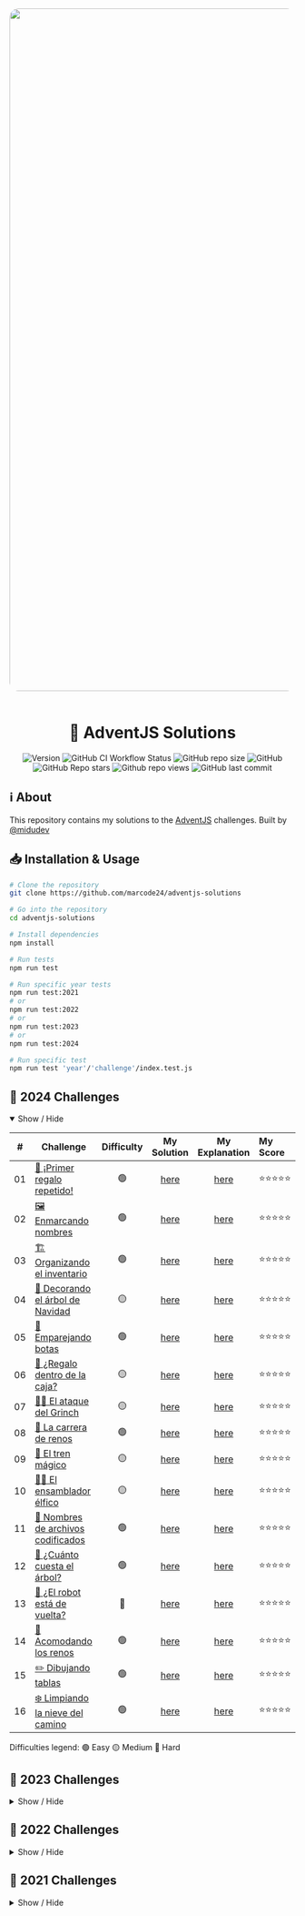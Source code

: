 <div align="center">
  <img
    alt="adventjs-2024"
    src="https://res.cloudinary.com/dfeujtobk/image/upload/v1733037388/advent-js/685_1x_shots_so_btikod.png"
    width="1200"
    style="border-radius: 1rem" />
  <br />
  <br />

  <h1>🎄 AdventJS Solutions</h1>

  ![Version](https://img.shields.io/github/package-json/v/marcode24/adventjs-solutions?style=popout&logo=npm)
  ![GitHub CI Workflow Status](https://img.shields.io/github/actions/workflow/status/marcode24/adventjs-solutions/adventjs.yml?branch=main&style=popout&logo=testcafe&label=tests)
  ![GitHub repo size](https://img.shields.io/github/repo-size/marcode24/adventjs-solutions?style=popout&logo=github&label=repo%20size)
  ![GitHub](https://img.shields.io/github/license/marcode24/adventjs-solutions?style=popout&logo=github&label=license)
  ![GitHub Repo stars](https://img.shields.io/github/stars/marcode24/adventjs-solutions?style=popout&logo=apachespark&color=yellow&logoColor=yellow)
  ![Github repo views](https://img.shields.io/github/search/marcode24/adventjs-solutions/adventjs-solutions?style=popout&logo=github&label=repo%20views)
  ![GitHub last commit](https://img.shields.io/github/last-commit/marcode24/adventjs-solutions?style=popout&logo=git&label=last%20commit)

</div>

## ℹ️ About

This repository contains my solutions to the [AdventJS](https://adventjs.dev/) challenges. Built by [@midudev](https://twitter.com/midudev)

## 📥 Installation & Usage

```bash
# Clone the repository
git clone https://github.com/marcode24/adventjs-solutions

# Go into the repository
cd adventjs-solutions

# Install dependencies
npm install

# Run tests
npm run test

# Run specific year tests
npm run test:2021
# or
npm run test:2022
# or
npm run test:2023
# or
npm run test:2024

# Run specific test
npm run test 'year'/'challenge'/index.test.js

```

## 🎯 2024 Challenges

<details open>
<summary>Show / Hide</summary>

|  #  | Challenge                                                                                   | Difficulty |                         My Solution                           |                              My Explanation                                        |    My Score   |
| :-: | ------------------------------------------------------------------------------------------- | :--------: | :-----------------------------------------------------------: |:------------------------------------------------------------------------------:    | :-----------  |
| 01  | [🎁 ¡Primer regalo repetido!](https://adventjs.dev/es/challenges/2024/1)                    |     🟢     |  [here](./2024/01-primer-regalo-repetido/index.js)            |  [here](./2024/01-primer-regalo-repetido/README.md#mi-solución-explicada)          | ⭐⭐⭐⭐⭐  |
| 02  | [🖼️ Enmarcando nombres](https://adventjs.dev/es/challenges/2024/2)                          |     🟢     |  [here](./2024/02-enmarcando-nombres/index.js)                |  [here](./2024/02-enmarcando-nombres/README.md#mi-solución-explicada)              | ⭐⭐⭐⭐⭐  |
| 03  | [🏗️ Organizando el inventario](https://adventjs.dev/es/challenges/2024/3)                   |     🟢     |  [here](./2024/03-organizando-el-inventario/index.js)         |  [here](./2024/03-organizando-el-inventario/README.md#mi-solución-explicada)       | ⭐⭐⭐⭐⭐  |
| 04  | [🎄 Decorando el árbol de Navidad](https://adventjs.dev/es/challenges/2024/4)               |     🟡     |  [here](./2024/04-decorando-el-arbol-de-navidad/index.js)     |  [here](./2024/04-decorando-el-arbol-de-navidad/README.md#mi-solución-explicada)   | ⭐⭐⭐⭐⭐  |
| 05  | [👢 Emparejando botas](https://adventjs.dev/es/challenges/2024/5)                           |     🟢     |  [here](./2024/05-emparejando-botas/index.js)                 |  [here](./2024/05-emparejando-botas/README.md#mi-solución-explicada)               | ⭐⭐⭐⭐⭐  |
| 06  | [🎁 ¿Regalo dentro de la caja?](https://adventjs.dev/es/challenges/2024/6)                  |     🟡     |  [here](./2024/06-regalo-dentro-de-la-caja/index.js)          |  [here](./2024/06-regalo-dentro-de-la-caja/README.md#mi-solución-explicada)        | ⭐⭐⭐⭐⭐  |
| 07  | [🎅🏼 El ataque del Grinch](https://adventjs.dev/es/challenges/2024/7)                        |     🟡     |  [here](./2024/07-el-ataque-del-grinch/index.js)              |  [here](./2024/07-el-ataque-del-grinch/README.md#mi-solución-explicada)            | ⭐⭐⭐⭐⭐  |
| 08  | [🦌 La carrera de renos](https://adventjs.dev/es/challenges/2024/8)                         |     🟢     |  [here](./2024/08-la-carrera-de-renos/index.js)               |  [here](./2024/08-la-carrera-de-renos/README.md#mi-solución-explicada)             | ⭐⭐⭐⭐⭐  |
| 09  | [🚂 El tren mágico](https://adventjs.dev/es/challenges/2024/9)                              |     🟡     |  [here](./2024/09-el-tren-magico/index.js)                    |  [here](./2024/09-el-tren-magico/README.md#mi-solución-explicada)                  | ⭐⭐⭐⭐⭐  |
| 10  | [🧑‍💻 El ensamblador élfico](https://adventjs.dev/es/challenges/2024/10)                      |     🟡     |  [here](./2024/10-el-ensamblador-elfico/index.js)             |  [here](./2024/10-el-ensamblador-elfico/README.md#mi-solución-explicada)           | ⭐⭐⭐⭐⭐  |
| 11  | [📂 Nombres de archivos codificados](https://adventjs.dev/es/challenges/2024/11)            |     🟢     |  [here](./2024/11-nombres-de-archivos-codificados/index.js)   |  [here](./2024/11-nombres-de-archivos-codificados/README.md#mi-solución-explicada) | ⭐⭐⭐⭐⭐  |
| 12  | [🎄 ¿Cuánto cuesta el árbol?](https://adventjs.dev/es/challenges/2024/12)                   |     🟢     |  [here](./2024/12-cuanto-cuesta-el-arbol/index.js)            |  [here](./2024/12-cuanto-cuesta-el-arbol/README.md#mi-solución-explicada)          | ⭐⭐⭐⭐⭐  |
| 13  | [🤖 ¿El robot está de vuelta?](https://adventjs.dev/es/challenges/2024/13)                  |     🔴     |  [here](./2024/13-el-robot-esta-de-vuelta/index.js)           |  [here](./2024/13-el-robot-esta-de-vuelta/README.md#mi-solución-explicada)         | ⭐⭐⭐⭐⭐  |
| 14  | [🦌 Acomodando los renos](https://adventjs.dev/es/challenges/2024/14)                       |     🟢     |  [here](./2024/14-acomodando-los-renos/index.js)              |  [here](./2024/14-acomodando-los-renos/README.md#mi-solución-explicada)            | ⭐⭐⭐⭐⭐  |
| 15  | [✏️ Dibujando tablas](https://adventjs.dev/es/challenges/2024/15)                           |     🟢     |  [here](./2024/15-dibujando-tablas/index.js)                  |  [here](./2024/15-dibujando-tablas/README.md#mi-solución-explicada)                | ⭐⭐⭐⭐⭐  |
| 16  | [❄️ Limpiando la nieve del camino](https://adventjs.dev/es/challenges/2024/16)              |     🟢     |  [here](./2024/16-limpiando-la-nieve-del-camino/index.js)     |  [here](./2024/16-limpiando-la-nieve-del-camino/README.md#mi-solución-explicada)   | ⭐⭐⭐⭐⭐  |

Difficulties legend:
🟢 Easy 🟡 Medium 🔴 Hard

</details>

## 🎯 2023 Challenges

<details hide>
<summary>Show / Hide</summary>

|  #  | Challenge                                                                                   | Difficulty |                                           My Solution                                                           |
| :-: | ------------------------------------------------------------------------------------------- | :--------: | :------------------------------------------------------------------------------------------------------------:  |
| 01  | [¡Primer regalo repetido!](https://adventjs.dev/es/challenges/2023/1)                       |     🟢     |        [here](https://github.com/marcode24/adventjs-solutions/tree/main/2023/01-primer-regalo-repetido)         |
| 02  | [Ponemos en marcha la fábrica](https://adventjs.dev/es/challenges/2023/2)                   |     🟢     |       [here](https://github.com/marcode24/adventjs-solutions/tree/main/2023/02-ponemos-en-marcha-la-fabrica)    |
| 03  | [El elfo travieso](https://adventjs.dev/es/challenges/2023/3)                               |     🟢     |               [here](https://github.com/marcode24/adventjs-solutions/tree/main/2023/03-el-elfo-travieso)        |
| 04  | [Dale la vuelta a los paréntesis](https://adventjs.dev/es/challenges/2023/4)                |     🟡     |   [here](https://github.com/marcode24/adventjs-solutions/tree/main/2023/04-dale-la-vuelta-a-los-parentesis)     |
| 05  | [El cybertruck de santa](https://adventjs.dev/es/challenges/2023/5)                         |     🟡     |        [here](https://github.com/marcode24/adventjs-solutions/tree/main/2023/05-el-cybertruck-de-santa)         |
| 06  | [Los renos a prueba](https://adventjs.dev/es/challenges/2023/6)                             |     🟢     |               [here](https://github.com/marcode24/adventjs-solutions/tree/main/2023/06-los-renos-a-prueba)      |
| 07  | [Las cajas en 3D](https://adventjs.dev/es/challenges/2023/7)                                |     🟢     |                  [here](https://github.com/marcode24/adventjs-solutions/tree/main/2023/07-las-cajas-en-3d)      |
| 08  | [Ordenando el almácen](https://adventjs.dev/es/challenges/2023/8)                           |     🟡     |                [here](https://github.com/marcode24/adventjs-solutions/tree/main/2023/08-ordenando-el-almacen)   |
| 09  | [Alterna las luces](https://adventjs.dev/es/challenges/2023/9)                              |     🟢     |             [here](https://github.com/marcode24/adventjs-solutions/tree/main/2023/09-alterna-las-luces)         |
| 10  | [Crea tu propio árbol de navidad](https://adventjs.dev/es/challenges/2023/10)               |     🟢     |    [here](https://github.com/marcode24/adventjs-solutions/tree/main/2023/10-crea-tu-propio-arbol-de-navidad)    |
| 11  | [Los elfos estudiosos](https://adventjs.dev/es/challenges/2023/11)                          |     🟡     |               [here](https://github.com/marcode24/adventjs-solutions/tree/main/2023/11-los-elfos-estudiosos)    |
| 13  | [Calculando el tiempo](https://adventjs.dev/es/challenges/2023/13)                          |     🟢     |               [here](https://github.com/marcode24/adventjs-solutions/tree/main/2023/13-calculando-el-tiempo)    |
| 14  | [Evita la alarma](https://adventjs.dev/es/challenges/2023/14)                               |     🟡     |                [here](https://github.com/marcode24/adventjs-solutions/tree/main/2023/14-evita-la-alarma)        |
| 15  | [Robot autónomo](https://adventjs.dev/es/challenges/2023/15)                                |     🟡     |                 [here](https://github.com/marcode24/adventjs-solutions/tree/main/2023/15-robot-autonomo)        |
| 16  | [Despliegue en viernes](https://adventjs.dev/es/challenges/2023/16)                         |     🟢     |               [here](https://github.com/marcode24/adventjs-solutions/tree/main/2023/16-despliegue-en-viernes)   |
| 17  | [Optimizando el alquiler](https://adventjs.dev/es/challenges/2023/17)                       |     🟢     |             [here](https://github.com/marcode24/adventjs-solutions/tree/main/2023/17-optimizando-el-alquiler)   |
| 18  | [El reloj digital](https://adventjs.dev/es/challenges/2023/18)                              |     🔴     |                  [here](https://github.com/marcode24/adventjs-solutions/tree/main/2023/18-el-reloj-digital)     |
| 19  | [Enfrenta el sabotaje](https://adventjs.dev/es/challenges/2023/19)                          |     🟡     |               [here](https://github.com/marcode24/adventjs-solutions/tree/main/2023/19-enfrenta-el-sabotaje)    |
| 20  | [Distribuye el peso](https://adventjs.dev/es/challenges/2023/20)                            |     🔴     |                 [here](https://github.com/marcode24/adventjs-solutions/tree/main/2023/20-distribuye-el-peso)    |
| 21  | [Mensaje binario](https://adventjs.dev/es/challenges/2023/21)                               |     🟡     |                  [here](https://github.com/marcode24/adventjs-solutions/tree/main/2023/21-mensaje-binario)      |
| 22  | [Lenguaje de programación](https://adventjs.dev/es/challenges/2023/22)                      |     🟢     |             [here](https://github.com/marcode24/adventjs-solutions/tree/main/2023/22-lenguaje-de-programacion)  |
| 23  | [La comida de navidad](https://adventjs.dev/es/challenges/2023/23)                          |     🟢     |               [here](https://github.com/marcode24/adventjs-solutions/tree/main/2023/23-la-comida-de-navidad)    |
| 24  | [Brincos en la escalera](https://adventjs.dev/es/challenges/2023/24)                        |     🟡     |             [here](https://github.com/marcode24/adventjs-solutions/tree/main/2023/24-brincos-en-la-escalera)    |
| 25  | [Calculando distancias](https://adventjs.dev/challenges/2023/25)                            |     🟡     |         [here](https://github.com/marcode24/adventjs-solutions/tree/main/2023/25-calculando-distancias)         |

Difficulties legend:
🟢 Easy 🟡 Medium 🔴 Hard

</details>

## 🎯 2022 Challenges

<details hide>
<summary>Show / Hide</summary>

|  #  | Challenge                                                                                   | Difficulty |                                            My Solution                                             |
| :-: | ------------------------------------------------------------------------------------------- | :--------: | :------------------------------------------------------------------------------------------------: |
| 01  | [Automatizando envolver regalos de navidad!](https://adventjs.dev/challenges/2022/1)        |     🟢     |    [here](https://github.com/marcode24/adventjs-solutions/tree/main/2022/01-regalos-de-navidad)    |
| 02  | [Nadie quiere hacer horas extra](https://adventjs.dev/challenges/2022/2)                    |     🟢     |       [here](https://github.com/marcode24/adventjs-solutions/tree/main/2022/02-horas-extra)        |
| 03  | [¿Cuántas cajas de regalos puede llevar Papá Noel?](https://adventjs.dev/challenges/2022/3) |     🟢     |     [here](https://github.com/marcode24/adventjs-solutions/tree/main/2022/03-cajas-de-regalo)      |
| 04  | [Una caja dentro de otra caja y otra...](https://adventjs.dev/challenges/2022/4)            |     🟡     | [here](https://github.com/marcode24/adventjs-solutions/tree/main/2022/04-caja-dentro-de-otra-caja) |
| 05  | [Optimizando viajes de Santa](https://adventjs.dev/challenges/2022/5)                       |     🔴     |    [here](https://github.com/marcode24/adventjs-solutions/tree/main/2022/05-optimizando-viajes)    |
| 06  | [Creando adornos navideños](https://adventjs.dev/challenges/2022/6)                         |     🟡     |    [here](https://github.com/marcode24/adventjs-solutions/tree/main/2022/06-adornos-navideños)     |
| 07  | [Haciendo inventario de regalos](https://adventjs.dev/challenges/2022/7)                    |     🟢     |  [here](https://github.com/marcode24/adventjs-solutions/tree/main/2022/07-inventarios-de-regalos)  |
| 08  | [¡Necesitamos un mecánico!](https://adventjs.dev/challenges/2022/8)                         |     🟡     |         [here](https://github.com/marcode24/adventjs-solutions/tree/main/2022/08-mecanico)         |
| 09  | [Las locas luces de Navidad](https://adventjs.dev/challenges/2022/9)                        |     🟢     |       [here](https://github.com/marcode24/adventjs-solutions/tree/main/2022/09-locas-luces)        |
| 10  | [El salto del trineo de Papá Noel](https://adventjs.dev/challenges/2022/10)                 |     🟡     |     [here](https://github.com/marcode24/adventjs-solutions/tree/main/2022/10-salto-del-trineo)     |
| 11  | [Papá Noel es Scrum Master](https://adventjs.dev/challenges/2022/11)                        |     🔴     |     [here](https://github.com/marcode24/adventjs-solutions/tree/main/2022/11-es-scrum-master)      |
| 12  | [Trineos eléctricos, ¡guau!](https://adventjs.dev/challenges/2022/12)                       |     🟡     |    [here](https://github.com/marcode24/adventjs-solutions/tree/main/2022/12-trineos-electricos)    |
| 13  | [Backup de los archivos de Papá Noel](https://adventjs.dev/challenges/2022/13)              |     🟢     |    [here](https://github.com/marcode24/adventjs-solutions/tree/main/2022/13-backup-de-archivos)    |
| 14  | [El mejor camino](https://adventjs.dev/challenges/2022/14)                                  |     🟡     |       [here](https://github.com/marcode24/adventjs-solutions/tree/main/2022/14-mejor-camino)       |
| 15  | [Decorando el árbol de Navidad](https://adventjs.dev/challenges/2022/15)                    |     🟡     |    [here](https://github.com/marcode24/adventjs-solutions/tree/main/2022/15-decorando-el-arbol)    |
| 16  | [Arreglando las cartas de Papá Noel](https://adventjs.dev/challenges/2022/16)               |     🔴     |  [here](https://github.com/marcode24/adventjs-solutions/tree/main/2022/16-arreglando-las-cartas)   |
| 17  | [Llevando los regalos en sacos](https://adventjs.dev/challenges/2022/17)                    |     🟡     |     [here](https://github.com/marcode24/adventjs-solutions/tree/main/2022/17-regalos-en-sacos)     |
| 18  | [¡Nos quedamos sin tinta!](https://adventjs.dev/challenges/2022/18)                         |     🟢     |        [here](https://github.com/marcode24/adventjs-solutions/tree/main/2022/18-sin-tinta)         |
| 19  | [Ordenando los regalos](https://adventjs.dev/challenges/2022/19)                            |     🟢     |  [here](https://github.com/marcode24/adventjs-solutions/tree/main/2022/19-ordenando-los-regalos)   |
| 20  | [Más viajes retadores](https://adventjs.dev/challenges/2022/20)                             |     🔴     |   [here](https://github.com/marcode24/adventjs-solutions/tree/main/2022/20-mas-viajes-retadores)   |
| 21  | [Creando la tabla de regalos](https://adventjs.dev/challenges/2022/21)                      |     🟡     |     [here](https://github.com/marcode24/adventjs-solutions/tree/main/2022/21-tabla-de-regalos)     |
| 22  | [La iluminación en sintonía](https://adventjs.dev/challenges/2022/22)                       |     🟢     | [here](https://github.com/marcode24/adventjs-solutions/tree/main/2022/22-iluminacion-en-sintonia)  |
| 23  | [Compilador de Papá Noel](https://adventjs.dev/challenges/2022/23)                          |     🔴     | [here](https://github.com/marcode24/adventjs-solutions/tree/main/2022/23-compilador-de-papa-noel)  |
| 24  | [El último reto es un laberinto](https://adventjs.dev/challenges/2022/24)                   |     🔴     |        [here](https://github.com/marcode24/adventjs-solutions/tree/main/2022/24-laberinto)         |

Difficulties legend:
🟢 Easy 🟡 Medium 🔴 Hard

</details>

## 🎯 2021 Challenges

<details hide>
<summary>Show / Hide</summary>

|  #  | Challenge                                                                                   | Difficulty |                                            My Solution                                                       |
| :-: | ------------------------------------------------------------------------------------------- | :--------: | :------------------------------------------------------------------------------------------------------:     |
| 01  | [Contando ovejas para dormir](https://2021.adventjs.dev/challenges/01)                      |     🟢     | [here](https://github.com/marcode24/adventjs-solutions/tree/main/2021/01-contando-ovejas-para-dormir)        |
| 02  | [Ayuda al elfo a listar los regalos](https://2021.adventjs.dev/challenges/02)               |     🟢     | [here](https://github.com/marcode24/adventjs-solutions/tree/main/2021/02-ayuda-al-elfo-a-listar-los-regalos) |
| 05  | [Contando los dias para los regalos](https://2021.adventjs.dev/challenges/05)               |     🟢     | [here](https://github.com/marcode24/adventjs-solutions/tree/main/2021/05-contando-los-dias-para-los-regalos) |
| 13  | [Envuelve regalos con asteriscos](https://2021.adventjs.dev/challenges/13)                  |     🟢     | [here](https://github.com/marcode24/adventjs-solutions/tree/main/2021/13-envuelve-regalos-con-asteriscos)    |
| 16  | [Descifrando los números...](https://2021.adventjs.dev/challenges/16)                       |     🟢     | [here](https://github.com/marcode24/adventjs-solutions/tree/main/2021/16-descifrando-los-numeros)            |
| 20  | [¿Una carta de pangramas?¡QUE!](https://2021.adventjs.dev/challenges/20)                    |     🟢     | [here](https://github.com/marcode24/adventjs-solutions/tree/main/2021/20-una-carta-de-pangramas-que)         |

Difficulties legend:
🟢 Easy 🟡 Medium 🔴 Hard

</details>
